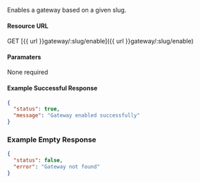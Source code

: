 <!--
@title Enable gateway
@author Moltin Ltd
@description Returns a gateway of the given slug

@sidebar 1
@family Gateway
@rate No
@auth Yes
@format JSON
@http GET
@version beta
-->
Enables a gateway based on a given slug.


#### Resource URL
GET [{{ url }}gateway/:slug/enable]({{ url }}gateway/:slug/enable)


#### Paramaters
None required

<!--code-->
#### Example Successful Response
``` json
{
  "status": true,
  "message": "Gateway enabled successfully"
}
```


### Example Empty Response
``` json
{
  "status": false,
  "error": "Gateway not found"
}
```
<!--/code-->